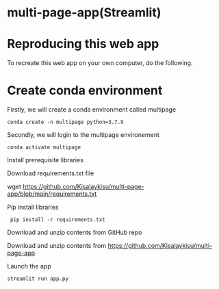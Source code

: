 # multi-page-app(Streamlit)

# Reproducing this web app
To recreate this web app on your own computer, do the following.

# Create conda environment
   Firstly, we will create a conda environment called multipage

    conda create -n multipage python=3.7.9

   Secondly, we will login to the multipage environement

    conda activate multipage

Install prerequisite libraries

Download requirements.txt file

wget https://github.com/Kisalaykisu/multi-page-app/blob/main/requirements.txt

Pip install libraries

     pip install -r requirements.txt

Download and unzip contents from GitHub repo

Download and unzip contents from https://github.com/Kisalaykisu/multi-page-app

Launch the app

    streamlit run app.py
